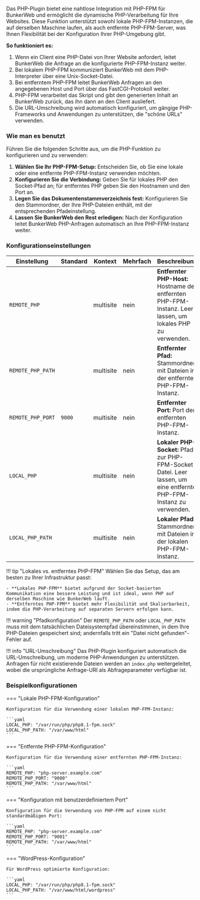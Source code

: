 Das PHP-Plugin bietet eine nahtlose Integration mit PHP-FPM für BunkerWeb und ermöglicht die dynamische PHP-Verarbeitung für Ihre Websites. Diese Funktion unterstützt sowohl lokale PHP-FPM-Instanzen, die auf derselben Maschine laufen, als auch entfernte PHP-FPM-Server, was Ihnen Flexibilität bei der Konfiguration Ihrer PHP-Umgebung gibt.

**So funktioniert es:**

1.  Wenn ein Client eine PHP-Datei von Ihrer Website anfordert, leitet BunkerWeb die Anfrage an die konfigurierte PHP-FPM-Instanz weiter.
2.  Bei lokalem PHP-FPM kommuniziert BunkerWeb mit dem PHP-Interpreter über eine Unix-Socket-Datei.
3.  Bei entferntem PHP-FPM leitet BunkerWeb Anfragen an den angegebenen Host und Port über das FastCGI-Protokoll weiter.
4.  PHP-FPM verarbeitet das Skript und gibt den generierten Inhalt an BunkerWeb zurück, das ihn dann an den Client ausliefert.
5.  Die URL-Umschreibung wird automatisch konfiguriert, um gängige PHP-Frameworks und Anwendungen zu unterstützen, die "schöne URLs" verwenden.

### Wie man es benutzt

Führen Sie die folgenden Schritte aus, um die PHP-Funktion zu konfigurieren und zu verwenden:

1.  **Wählen Sie Ihr PHP-FPM-Setup:** Entscheiden Sie, ob Sie eine lokale oder eine entfernte PHP-FPM-Instanz verwenden möchten.
2.  **Konfigurieren Sie die Verbindung:** Geben Sie für lokales PHP den Socket-Pfad an; für entferntes PHP geben Sie den Hostnamen und den Port an.
3.  **Legen Sie das Dokumentenstammverzeichnis fest:** Konfigurieren Sie den Stammordner, der Ihre PHP-Dateien enthält, mit der entsprechenden Pfadeinstellung.
4.  **Lassen Sie BunkerWeb den Rest erledigen:** Nach der Konfiguration leitet BunkerWeb PHP-Anfragen automatisch an Ihre PHP-FPM-Instanz weiter.

### Konfigurationseinstellungen

| Einstellung       | Standard | Kontext   | Mehrfach | Beschreibung                                                                                                        |
| ----------------- | -------- | --------- | -------- | ------------------------------------------------------------------------------------------------------------------- |
| `REMOTE_PHP`      |          | multisite | nein     | **Entfernter PHP-Host:** Hostname der entfernten PHP-FPM-Instanz. Leer lassen, um lokales PHP zu verwenden.         |
| `REMOTE_PHP_PATH` |          | multisite | nein     | **Entfernter Pfad:** Stammordner mit Dateien in der entfernten PHP-FPM-Instanz.                                     |
| `REMOTE_PHP_PORT` | `9000`   | multisite | nein     | **Entfernter Port:** Port der entfernten PHP-FPM-Instanz.                                                           |
| `LOCAL_PHP`       |          | multisite | nein     | **Lokaler PHP-Socket:** Pfad zur PHP-FPM-Socket-Datei. Leer lassen, um eine entfernte PHP-FPM-Instanz zu verwenden. |
| `LOCAL_PHP_PATH`  |          | multisite | nein     | **Lokaler Pfad:** Stammordner mit Dateien in der lokalen PHP-FPM-Instanz.                                           |

!!! tip "Lokales vs. entferntes PHP-FPM"
    Wählen Sie das Setup, das am besten zu Ihrer Infrastruktur passt:

    - **Lokales PHP-FPM** bietet aufgrund der Socket-basierten Kommunikation eine bessere Leistung und ist ideal, wenn PHP auf derselben Maschine wie BunkerWeb läuft.
    - **Entferntes PHP-FPM** bietet mehr Flexibilität und Skalierbarkeit, indem die PHP-Verarbeitung auf separaten Servern erfolgen kann.

!!! warning "Pfadkonfiguration"
    Der `REMOTE_PHP_PATH` oder `LOCAL_PHP_PATH` muss mit dem tatsächlichen Dateisystempfad übereinstimmen, in dem Ihre PHP-Dateien gespeichert sind; andernfalls tritt ein "Datei nicht gefunden"-Fehler auf.

!!! info "URL-Umschreibung"
    Das PHP-Plugin konfiguriert automatisch die URL-Umschreibung, um moderne PHP-Anwendungen zu unterstützen. Anfragen für nicht existierende Dateien werden an `index.php` weitergeleitet, wobei die ursprüngliche Anfrage-URI als Abfrageparameter verfügbar ist.

### Beispielkonfigurationen

=== "Lokale PHP-FPM-Konfiguration"

    Konfiguration für die Verwendung einer lokalen PHP-FPM-Instanz:

    ```yaml
    LOCAL_PHP: "/var/run/php/php8.1-fpm.sock"
    LOCAL_PHP_PATH: "/var/www/html"
    ```

=== "Entfernte PHP-FPM-Konfiguration"

    Konfiguration für die Verwendung einer entfernten PHP-FPM-Instanz:

    ```yaml
    REMOTE_PHP: "php-server.example.com"
    REMOTE_PHP_PORT: "9000"
    REMOTE_PHP_PATH: "/var/www/html"
    ```

=== "Konfiguration mit benutzerdefiniertem Port"

    Konfiguration für die Verwendung von PHP-FPM auf einem nicht standardmäßigen Port:

    ```yaml
    REMOTE_PHP: "php-server.example.com"
    REMOTE_PHP_PORT: "9001"
    REMOTE_PHP_PATH: "/var/www/html"
    ```

=== "WordPress-Konfiguration"

    Für WordPress optimierte Konfiguration:

    ```yaml
    LOCAL_PHP: "/var/run/php/php8.1-fpm.sock"
    LOCAL_PHP_PATH: "/var/www/html/wordpress"
    ```
